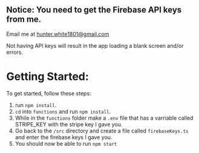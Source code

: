 ## Notice: You need to get the Firebase API keys from me.

Email me at hunter.white1801@gmail.com

Not having API keys will result in the app loading a blank screen and/or errors.

# Getting Started:

To get started, follow these steps:

1. run `npm install`.
2. `cd` into `functions` and run `npm install`.
3. While in the `functions` folder make a `.env` file that has a varriable called STRIPE_KEY with the stripe key I gave you.
4. Go back to the `/src` directory and create a file called `firebaseKeys.ts` and enter the firebase keys I gave you.
5. You should now be able to run `npm start`
